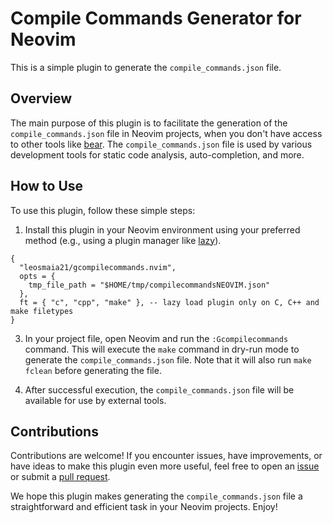 # Compile Commands Generator for Neovim

This is a simple plugin to generate the `compile_commands.json` file.

## Overview

The main purpose of this plugin is to facilitate the generation of the `compile_commands.json` file in Neovim projects, when you don't have access to other tools like [bear](https://github.com/rizsotto/Bear). The `compile_commands.json` file is used by various development tools for static code analysis, auto-completion, and more.

## How to Use

To use this plugin, follow these simple steps:

1. Install this plugin in your Neovim environment using your preferred method (e.g., using a plugin manager like [lazy](https://github.com/folke/lazy.nvim)).
```
{
  "leosmaia21/gcompilecommands.nvim",
  opts = {
    tmp_file_path = "$HOME/tmp/compilecommandsNEOVIM.json"
  },
  ft = { "c", "cpp", "make" }, -- lazy load plugin only on C, C++ and make filetypes
}
```
3. In your project file, open Neovim and run the `:Gcompilecommands` command. This will execute the `make` command in dry-run mode to generate the `compile_commands.json` file. Note that it will also run `make fclean` before generating the file.

4. After successful execution, the `compile_commands.json` file will be available for use by external tools.

## Contributions

Contributions are welcome! If you encounter issues, have improvements, or have ideas to make this plugin even more useful, feel free to open an [issue](https://github.com/leosmaia21/gcompilecommands.nvim/issues) or submit a [pull request](https://github.com/leosmaia21/gcompilecommands.nvim/pulls).

We hope this plugin makes generating the `compile_commands.json` file a straightforward and efficient task in your Neovim projects. Enjoy!
